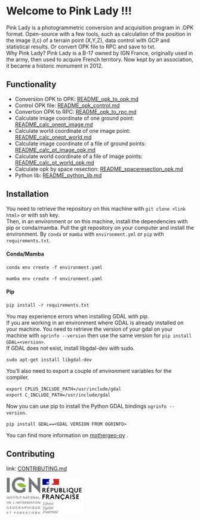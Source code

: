 # Welcome to Pink Lady !!!

Pink Lady is a photogrammetric conversion and acquisition program in .OPK format. Open-source with a few tools, such as calculation of the position in the image (l,c) of a terrain point (X,Y,Z), data control with GCP and statistical results. Or convert OPK file to RPC and save to txt.  
Why Pink Lady? Pink Lady is a B-17 owned by IGN France, originally used in the army, then used to acquire French territory. Now kept by an association, it became a historic monument in 2012.

## Functionality

* Conversion OPK to OPK: [README_opk_to_opk.md](./README_opk_to_opk.md)
* Control OPK file: [README_opk_control.md](./README_opk_control.md)
* Convertion OPK to RPC: [README_opk_to_rpc.md](./README_opk_to_rpc.md)
* Calculate image coordinate of one ground point: [README_calc_onept_image.md](./README_calc_onept_image.md)
* Calculate world coordinate of one image point: [README_calc_onept_world.md](./README_calc_onept_world.md)
* Calculate image coordinate of a file of ground points: [README_calc_pt_image_opk.md](./README_calc_pt_image_opk.md)
* Calculate world coordinate of a file of image points: [README_calc_pt_world_opk.md](./README_calc_pt_world_opk.md)
* Calculate opk by space resection: [README_spaceresection_opk.md](./README_spaceresection_opk.md)
* Python lib: [README_python_lib.md](./README_python_lib.md)

## Installation

You need to retrieve the repository on this machine with ```git clone <link html>``` or with ssh key.  
Then, in an environment or on this machine, install the dependencies with pip or conda/mamba.
Pull the git repository on your computer and install the environment. By ```conda``` or ```mamba``` with ```environment.yml``` or ```pip``` with ```requirements.txt```.

#### Conda/Mamba
```
conda env create -f environment.yaml
```
```
mamba env create -f environment.yaml
```

#### Pip
```
pip install -r requirements.txt
```

You may experience errors when installing GDAL with pip.  
If you are working in an environment where GDAL is already installed on your machine. You need to retrieve the version of your gdal on your machine with ```ogrinfo --version``` then use the same version for ```pip install GDAL=<version>```.  
If GDAL does not exist, install libgdal-dev with sudo.
```
sudo apt-get install libgdal-dev
```
You’ll also need to export a couple of environment variables for the compiler.
```
export CPLUS_INCLUDE_PATH=/usr/include/gdal
export C_INCLUDE_PATH=/usr/include/gdal
```
Now you can use pip to install the Python GDAL bindings ```ogrinfo --version```.
```
pip install GDAL==<GDAL VERSION FROM OGRINFO>
```

You can find more information on [mothergeo-py](https://mothergeo-py.readthedocs.io/en/latest/development/how-to/gdal-ubuntu-pkg.html) .

## Contributing

link: [CONTRIBUTING.md](./CONTRIBUTING.md)

![logo ign](docs/image/logo_ign.png) ![logo fr](docs/image/Republique_Francaise_Logo.png)